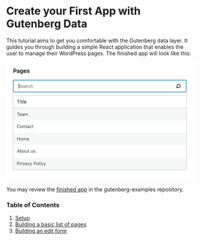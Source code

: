 # Create your First App with Gutenberg Data

This tutorial aims to get you comfortable with the Gutenberg data layer. It guides you through building a simple React application that enables the user to manage their WordPress pages. The finished app will look like this:

![](./media/list-of-pages/part1-finished.jpg)

You may review the [finished app](https://github.com/WordPress/gutenberg-examples/tree/trunk/09-code-data-basics-esnext) in the gutenberg-examples repository.

### Table of Contents

1. [Setup](./1-data-basics-setup.md)
2. [Building a basic list of pages](./2-building-a-list-of-pages.md)
3. [Building an edit form](./3-building-an-edit-form.md)
